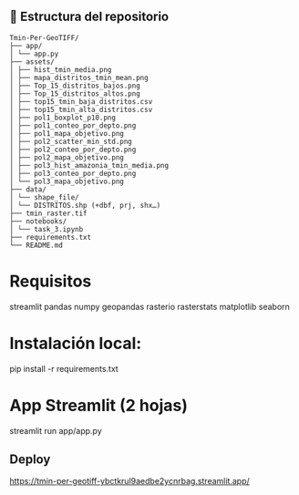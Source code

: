 ## 📁 Estructura del repositorio
```
Tmin-Per-GeoTIFF/
├── app/
│ └── app.py
├── assets/
│ ├── hist_tmin_media.png
│ ├── mapa_distritos_tmin_mean.png
│ ├── Top_15_distritos_bajos.png
│ ├── Top_15_distritos_altos.png
│ ├── top15_tmin_baja_distritos.csv
│ ├── top15_tmin_alta_distritos.csv
│ ├── pol1_boxplot_p10.png
│ ├── pol1_conteo_por_depto.png
│ ├── pol1_mapa_objetivo.png
│ ├── pol2_scatter_min_std.png
│ ├── pol2_conteo_por_depto.png
│ ├── pol2_mapa_objetivo.png
│ ├── pol3_hist_amazonia_tmin_media.png
│ ├── pol3_conteo_por_depto.png
│ └── pol3_mapa_objetivo.png
├── data/
│ └── shape_file/
│ └── DISTRITOS.shp (+dbf, prj, shx…)
├── tmin_raster.tif
├── notebooks/
│ └── task_3.ipynb
├── requirements.txt
└── README.md
```

# Requisitos
streamlit
pandas
numpy
geopandas
rasterio
rasterstats
matplotlib
seaborn
# Instalación local:
pip install -r requirements.txt
# App Streamlit (2 hojas)
streamlit run app/app.py
## Deploy
https://tmin-per-geotiff-ybctkrul9aedbe2ycnrbag.streamlit.app/ 
